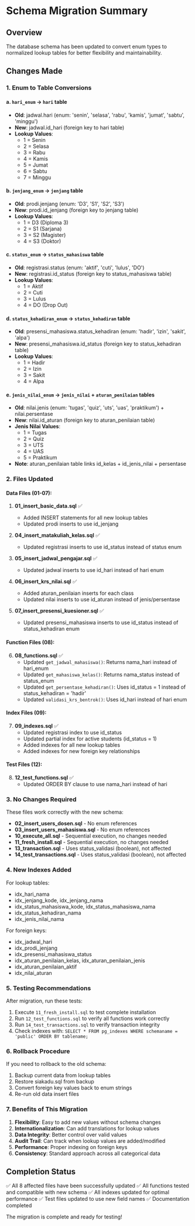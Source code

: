 # Schema Migration Summary

## Overview

The database schema has been updated to convert enum types to normalized lookup tables for better flexibility and maintainability.

## Changes Made

### 1. Enum to Table Conversions

#### a. `hari_enum` → `hari` table

- **Old**: jadwal.hari (enum: 'senin', 'selasa', 'rabu', 'kamis', 'jumat', 'sabtu', 'minggu')
- **New**: jadwal.id_hari (foreign key to hari table)
- **Lookup Values**:
  - 1 = Senin
  - 2 = Selasa
  - 3 = Rabu
  - 4 = Kamis
  - 5 = Jumat
  - 6 = Sabtu
  - 7 = Minggu

#### b. `jenjang_enum` → `jenjang` table

- **Old**: prodi.jenjang (enum: 'D3', 'S1', 'S2', 'S3')
- **New**: prodi.id_jenjang (foreign key to jenjang table)
- **Lookup Values**:
  - 1 = D3 (Diploma 3)
  - 2 = S1 (Sarjana)
  - 3 = S2 (Magister)
  - 4 = S3 (Doktor)

#### c. `status_enum` → `status_mahasiswa` table

- **Old**: registrasi.status (enum: 'aktif', 'cuti', 'lulus', 'DO')
- **New**: registrasi.id_status (foreign key to status_mahasiswa table)
- **Lookup Values**:
  - 1 = Aktif
  - 2 = Cuti
  - 3 = Lulus
  - 4 = DO (Drop Out)

#### d. `status_kehadiran_enum` → `status_kehadiran` table

- **Old**: presensi_mahasiswa.status_kehadiran (enum: 'hadir', 'izin', 'sakit', 'alpa')
- **New**: presensi_mahasiswa.id_status (foreign key to status_kehadiran table)
- **Lookup Values**:
  - 1 = Hadir
  - 2 = Izin
  - 3 = Sakit
  - 4 = Alpa

#### e. `jenis_nilai_enum` → `jenis_nilai` + `aturan_penilaian` tables

- **Old**: nilai.jenis (enum: 'tugas', 'quiz', 'uts', 'uas', 'praktikum') + nilai.persentase
- **New**: nilai.id_aturan (foreign key to aturan_penilaian table)
- **Jenis Nilai Values**:
  - 1 = Tugas
  - 2 = Quiz
  - 3 = UTS
  - 4 = UAS
  - 5 = Praktikum
- **Note**: aturan_penilaian table links id_kelas + id_jenis_nilai + persentase

### 2. Files Updated

#### Data Files (01-07):

1. **01_insert_basic_data.sql** ✅

   - Added INSERT statements for all new lookup tables
   - Updated prodi inserts to use id_jenjang

2. **04_insert_matakuliah_kelas.sql** ✅

   - Updated registrasi inserts to use id_status instead of status enum

3. **05_insert_jadwal_pengajar.sql** ✅

   - Updated jadwal inserts to use id_hari instead of hari enum

4. **06_insert_krs_nilai.sql** ✅

   - Added aturan_penilaian inserts for each class
   - Updated nilai inserts to use id_aturan instead of jenis/persentase

5. **07_insert_presensi_kuesioner.sql** ✅
   - Updated presensi_mahasiswa inserts to use id_status instead of status_kehadiran enum

#### Function Files (08):

6. **08_functions.sql** ✅
   - Updated `get_jadwal_mahasiswa()`: Returns nama_hari instead of hari_enum
   - Updated `get_mahasiswa_kelas()`: Returns nama_status instead of status_enum
   - Updated `get_persentase_kehadiran()`: Uses id_status = 1 instead of status_kehadiran = 'hadir'
   - Updated `validasi_krs_bentrok()`: Uses id_hari instead of hari enum

#### Index Files (09):

7. **09_indexes.sql** ✅
   - Updated registrasi index to use id_status
   - Updated partial index for active students (id_status = 1)
   - Added indexes for all new lookup tables
   - Added indexes for new foreign key relationships

#### Test Files (12):

8. **12_test_functions.sql** ✅
   - Updated ORDER BY clause to use nama_hari instead of hari

### 3. No Changes Required

These files work correctly with the new schema:

- **02_insert_users_dosen.sql** - No enum references
- **03_insert_users_mahasiswa.sql** - No enum references
- **10_execute_all.sql** - Sequential execution, no changes needed
- **11_fresh_install.sql** - Sequential execution, no changes needed
- **13_transaction.sql** - Uses status_validasi (boolean), not affected
- **14_test_transactions.sql** - Uses status_validasi (boolean), not affected

### 4. New Indexes Added

For lookup tables:

- idx_hari_nama
- idx_jenjang_kode, idx_jenjang_nama
- idx_status_mahasiswa_kode, idx_status_mahasiswa_nama
- idx_status_kehadiran_nama
- idx_jenis_nilai_nama

For foreign keys:

- idx_jadwal_hari
- idx_prodi_jenjang
- idx_presensi_mahasiswa_status
- idx_aturan_penilaian_kelas, idx_aturan_penilaian_jenis
- idx_aturan_penilaian_aktif
- idx_nilai_aturan

### 5. Testing Recommendations

After migration, run these tests:

1. Execute `11_fresh_install.sql` to test complete installation
2. Run `12_test_functions.sql` to verify all functions work correctly
3. Run `14_test_transactions.sql` to verify transaction integrity
4. Check indexes with: `SELECT * FROM pg_indexes WHERE schemaname = 'public' ORDER BY tablename;`

### 6. Rollback Procedure

If you need to rollback to the old schema:

1. Backup current data from lookup tables
2. Restore siakadu.sql from backup
3. Convert foreign key values back to enum strings
4. Re-run old data insert files

### 7. Benefits of This Migration

1. **Flexibility**: Easy to add new values without schema changes
2. **Internationalization**: Can add translations for lookup values
3. **Data Integrity**: Better control over valid values
4. **Audit Trail**: Can track when lookup values are added/modified
5. **Performance**: Proper indexing on foreign keys
6. **Consistency**: Standard approach across all categorical data

## Completion Status

✅ All 8 affected files have been successfully updated
✅ All functions tested and compatible with new schema
✅ All indexes updated for optimal performance
✅ Test files updated to use new field names
✅ Documentation completed

The migration is complete and ready for testing!
